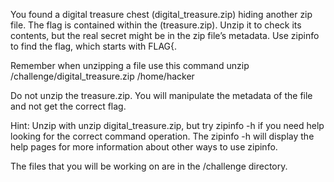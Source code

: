 You found a digital treasure chest (digital_treasure.zip) hiding another zip file. The flag is contained within the (treasure.zip). Unzip it to check its contents, but the real secret might be in the zip file’s metadata. Use zipinfo to find the flag, which starts with FLAG{.

Remember when unzipping a file use this command unzip /challenge/digital_treasure.zip /home/hacker

Do not unzip the treasure.zip. You will manipulate the metadata of the file and not get the correct flag.

Hint: Unzip with unzip digital_treasure.zip, but try zipinfo -h if you need help looking for the correct command operation. The zipinfo -h will display the help pages for more information about other ways to use zipinfo.

The files that you will be working on are in the /challenge directory.
